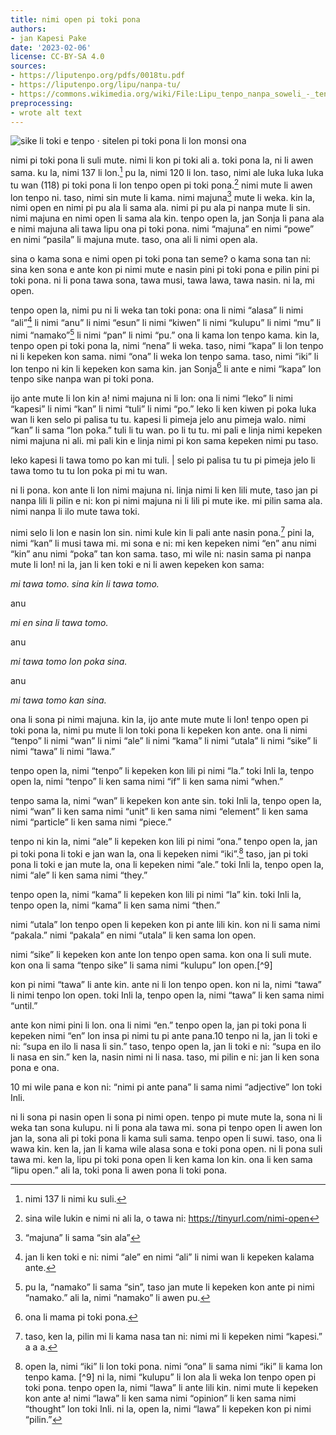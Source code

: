 ```yaml
---
title: nimi open pi toki pona
authors:
- jan Kapesi Pake
date: '2023-02-06'
license: CC-BY-SA 4.0
sources:
- https://liputenpo.org/pdfs/0018tu.pdf
- https://liputenpo.org/lipu/nanpa-tu/
- https://commons.wikimedia.org/wiki/File:Lipu_tenpo_nanpa_soweli_-_tenpo_kama_pi_toki_pona.png
preprocessing:
- wrote alt text
---
```


![sike li toki e tenpo · sitelen pi toki pona li lon monsi ona](https://upload.wikimedia.org/wikipedia/commons/c/c7/Lipu_tenpo_nanpa_soweli_-_tenpo_kama_pi_toki_pona.png)

nimi pi toki pona li suli mute. nimi li kon pi toki ali a. toki pona la, ni li awen sama. ku la, nimi 137 li lon.[^1] pu la, nimi 120 li lon. taso, nimi ale luka luka luka tu wan (118) pi toki pona li lon tenpo open pi toki pona.[^2] nimi mute li awen lon tenpo ni. taso, nimi sin mute li kama. nimi majuna[^3] mute li weka. kin la, nimi open en nimi pi pu ala li sama ala. nimi pi pu ala pi nanpa mute li sin. nimi majuna en nimi open li sama ala kin. tenpo open la, jan Sonja li pana ala e nimi majuna ali tawa lipu ona pi toki pona. nimi “majuna” en nimi “powe” en nimi “pasila” li majuna mute. taso, ona ali li nimi open ala.

sina o kama sona e nimi open pi toki pona tan seme? o kama sona tan ni: sina ken sona e ante kon pi nimi mute e nasin pini pi toki pona e pilin pini pi toki pona. ni li pona tawa sona, tawa musi, tawa lawa, tawa nasin. ni la, mi open.

tenpo open la, nimi pu ni li weka tan toki pona: ona li nimi “alasa” li nimi “ali”[^4] li nimi “anu” li nimi “esun” li nimi “kiwen” li nimi “kulupu” li nimi “mu” li nimi “namako”[^5] li nimi “pan” li nimi “pu.” ona li kama lon tenpo kama. kin la, tenpo open pi toki pona la, nimi “nena” li weka. taso, nimi “kapa” li lon tenpo ni li kepeken kon sama. nimi “ona” li weka lon tenpo sama. taso, nimi “iki” li lon tenpo ni kin li kepeken kon sama kin. jan Sonja[^6] li ante e nimi “kapa” lon tenpo sike nanpa wan pi toki pona.

[^1]: nimi 137 li nimi ku suli.
[^2]: sina wile lukin e nimi ni ali la, o tawa ni: https://tinyurl.com/nimi-open
[^3]: “majuna” li sama “sin ala”
[^4]: jan li ken toki e ni: nimi “ale” en nimi “ali” li nimi wan li kepeken kalama ante.
[^5]: pu la, “namako” li sama “sin”, taso jan mute li kepeken kon ante pi nimi “namako.” ali la, nimi “namako” li awen pu.
[^6]: ona li mama pi toki pona.

ijo ante mute li lon kin a! nimi majuna ni li lon: ona li nimi “leko” li nimi “kapesi” li nimi “kan” li nimi “tuli” li nimi “po.” leko li ken kiwen pi poka luka wan li ken selo pi palisa tu tu. kapesi li pimeja jelo anu pimeja walo. nimi “kan” li sama “lon poka.” tuli li tu wan. po li tu tu. mi pali e linja nimi kepeken nimi majuna ni ali. mi pali kin e linja nimi pi kon sama kepeken nimi pu taso.

leko kapesi li tawa tomo po kan mi tuli. | selo pi palisa tu tu pi pimeja jelo li tawa tomo tu tu lon poka pi mi tu wan.

ni li pona. kon ante li lon nimi majuna ni. linja nimi li ken lili mute, taso jan pi nanpa lili li pilin e ni: kon pi nimi majuna ni li lili pi mute ike. mi pilin sama ala. nimi nanpa li ilo mute tawa toki.

nimi selo li lon e nasin lon sin. nimi kule kin li pali ante nasin pona.[^7] pini la, nimi “kan” li musi tawa mi. mi sona e ni: mi ken kepeken nimi “en” anu nimi “kin” anu nimi “poka” tan kon sama. taso, mi wile ni: nasin sama pi nanpa mute li lon! ni la, jan li ken toki e ni li awen kepeken kon sama:

*mi tawa tomo. sina kin li tawa tomo.*

anu

*mi en sina li tawa tomo.*

anu

*mi tawa tomo lon poka sina.*

anu

*mi tawa tomo kan sina.*

ona li sona pi nimi majuna. kin la, ijo ante mute mute li lon! tenpo open pi toki pona la, nimi pu mute li lon toki pona li kepeken kon ante. ona li nimi “tenpo” li nimi “wan” li nimi “ale” li nimi “kama” li nimi “utala” li nimi “sike” li nimi “tawa” li nimi “lawa.”

tenpo open la, nimi “tenpo” li kepeken kon lili pi nimi “la.” toki Inli la, tenpo open la, nimi “tenpo” li ken sama nimi “if” li ken sama nimi “when.”

[^7]: taso, ken la, pilin mi li kama nasa tan ni: nimi mi li kepeken nimi “kapesi.” a a a.

tenpo sama la, nimi “wan” li kepeken kon ante sin. toki Inli la, tenpo open la, nimi “wan” li ken sama nimi “unit” li ken sama nimi “element” li ken sama nimi “particle” li ken sama nimi “piece.”

tenpo ni kin la, nimi “ale” li kepeken kon lili pi nimi “ona.” tenpo open la, jan pi toki pona li toki e jan wan la, ona li kepeken nimi “iki”.[^8] taso, jan pi toki pona li toki e jan mute la, ona li kepeken nimi “ale.” toki Inli la, tenpo open la, nimi “ale” li ken sama nimi “they.”

tenpo open la, nimi “kama” li kepeken kon lili pi nimi “la” kin. toki Inli la, tenpo open la, nimi “kama” li ken sama nimi “then.”

nimi “utala” lon tenpo open li kepeken kon pi ante lili kin. kon ni li sama nimi “pakala.” nimi “pakala” en nimi “utala” li ken sama lon open.

nimi “sike” li kepeken kon ante lon tenpo open sama. kon ona li suli mute. kon ona li sama “tenpo sike” li sama nimi “kulupu” lon open.[^9]

kon pi nimi “tawa” li ante kin. ante ni li lon tenpo open. kon ni la, nimi “tawa” li nimi tenpo lon open. toki Inli la, tenpo open la, nimi “tawa” li ken sama nimi “until.”

[^8]: open la, nimi “iki” li lon toki pona. nimi “ona” li sama nimi “iki” li kama lon tenpo kama. [^9] ni la, nimi “kulupu” li lon ala li weka lon tenpo open pi toki pona. tenpo open la, nimi “lawa” li ante lili kin. nimi mute li kepeken kon ante a! nimi “lawa” li ken sama nimi “opinion” li ken sama nimi “thought” lon toki Inli. ni la, open la, nimi “lawa” li kepeken kon pi nimi “pilin.”

ante kon nimi pini li lon. ona li nimi “en.” tenpo open la, jan pi toki pona li kepeken nimi “en” lon insa pi nimi tu pi ante pana.10 tenpo ni la, jan li toki e ni: “supa en ilo li nasa li sin.” taso, tenpo open la, jan li toki e ni: “supa en ilo li nasa en sin.” ken la, nasin nimi ni li nasa. taso, mi pilin e ni: jan li ken sona pona e ona.

10 mi wile pana e kon ni: “nimi pi ante pana” li sama nimi “adjective” lon toki Inli.

ni li sona pi nasin open li sona pi nimi open. tenpo pi mute mute la, sona ni li weka tan sona kulupu. ni li pona ala tawa mi. sona pi tenpo open li awen lon jan la, sona ali pi toki pona li kama suli sama. tenpo open li suwi. taso, ona li wawa kin. ken la, jan li kama wile alasa sona e toki pona open. ni li pona suli tawa mi. ken la, lipu pi toki pona open li ken kama lon kin. ona li ken sama “lipu open.” ali la, toki pona li awen pona li toki pona.